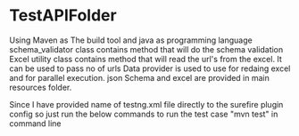 # TestAPIFolder
Using Maven as The build tool and java as programming language
schema_validator class contains method that will do the schema validation
Excel utility class contains method that will read the url's from the excel. It can be used to pass no of urls
Data provider is used to use for redaing excel and for parallel execution.
json Schema and excel are provided in main resources folder.

Since I have provided name of testng.xml file directly to the surefire plugin config so just run the below commands to run the test case
"mvn test" in command line

